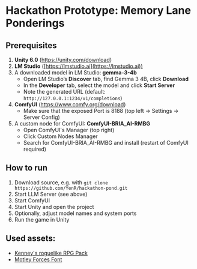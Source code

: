 # Hackathon Prototype: Memory Lane Ponderings

## Prerequisites

1. **Unity 6.0**  (https://unity.com/download)
2. **LM Studio** ([https://lmstudio.ai](https://lmstudio.ai))  
3. A downloaded model in LM Studio: **gemma-3-4b**
   - Open LM Studio’s **Discover** tab, find Gemma 3 4B, click **Download**
   - In the **Developer** tab, select the model and click **Start Server**  
   - Note the generated URL (default: `http://127.0.0.1:1234/v1/completions`)
4. **ComfyUI** (https://www.comfy.org/download)
   - Make sure that the exposed Port is 8188 (top left -> Settings -> Server Config) 
5. A custom node for ComfyUI: **ComfyUI-BRIA_AI-RMBG**
   - Open ComfyUI's Manager (top right)
   - Click Custom Nodes Manager
   - Search for ComfyUI-BRIA_AI-RMBG and install (restart of ComfyUI required)
   
   
## How to run

1. Download source, e.g. with `git clone https://github.com/YenR/hackathon-pond.git`
2. Start LLM Server (see above)
3. Start ComfyUI
4. Start Unity and open the project
5. Optionally, adjust model names and system ports 
7. Run the game in Unity


## Used assets: 

- [Kenney's roguelike RPG Pack](https://kenney.nl/assets/roguelike-rpg-pack)
- [Motley Forces Font](https://www.fontspace.com/motley-forces-font-f87817)







